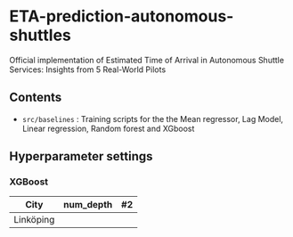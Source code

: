 # ETA-prediction-autonomous-shuttles

Official implementation of Estimated Time of Arrival in Autonomous Shuttle Services: Insights from 5 Real-World Pilots

## Contents

* `src/baselines` : Training scripts for the the Mean regressor, Lag Model, Linear regression, Random forest and XGboost


## Hyperparameter settings 

### XGBoost 

| City | num_depth    | #2    |
| :---:   | :---: | :---: |
| Linköping |    |    |

